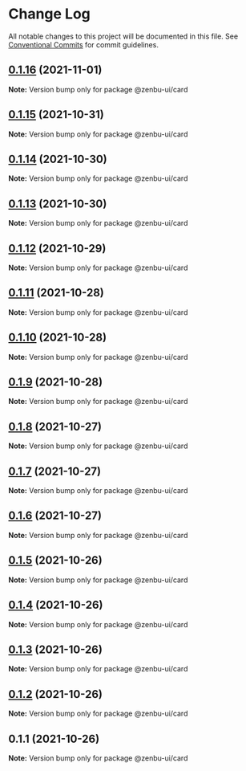 # Change Log

All notable changes to this project will be documented in this file.
See [Conventional Commits](https://conventionalcommits.org) for commit guidelines.

## [0.1.16](https://github.com/KodepandaID/zenbu-ui/compare/@zenbu-ui/card@0.1.15...@zenbu-ui/card@0.1.16) (2021-11-01)

**Note:** Version bump only for package @zenbu-ui/card





## [0.1.15](https://github.com/KodepandaID/zenbu-ui/compare/@zenbu-ui/card@0.1.14...@zenbu-ui/card@0.1.15) (2021-10-31)

**Note:** Version bump only for package @zenbu-ui/card





## [0.1.14](https://github.com/KodepandaID/zenbu-ui/compare/@zenbu-ui/card@0.1.13...@zenbu-ui/card@0.1.14) (2021-10-30)

**Note:** Version bump only for package @zenbu-ui/card





## [0.1.13](https://github.com/KodepandaID/zenbu-ui/compare/@zenbu-ui/card@0.1.12...@zenbu-ui/card@0.1.13) (2021-10-30)

**Note:** Version bump only for package @zenbu-ui/card





## [0.1.12](https://github.com/KodepandaID/zenbu-ui/compare/@zenbu-ui/card@0.1.11...@zenbu-ui/card@0.1.12) (2021-10-29)

**Note:** Version bump only for package @zenbu-ui/card





## [0.1.11](https://github.com/KodepandaID/zenbu-ui/compare/@zenbu-ui/card@0.1.10...@zenbu-ui/card@0.1.11) (2021-10-28)

**Note:** Version bump only for package @zenbu-ui/card





## [0.1.10](https://github.com/KodepandaID/zenbu-ui/compare/@zenbu-ui/card@0.1.9...@zenbu-ui/card@0.1.10) (2021-10-28)

**Note:** Version bump only for package @zenbu-ui/card





## [0.1.9](https://github.com/KodepandaID/zenbu-ui/compare/@zenbu-ui/card@0.1.8...@zenbu-ui/card@0.1.9) (2021-10-28)

**Note:** Version bump only for package @zenbu-ui/card





## [0.1.8](https://github.com/KodepandaID/zenbu-ui/compare/@zenbu-ui/card@0.1.7...@zenbu-ui/card@0.1.8) (2021-10-27)

**Note:** Version bump only for package @zenbu-ui/card





## [0.1.7](https://github.com/KodepandaID/zenbu-ui/compare/@zenbu-ui/card@0.1.6...@zenbu-ui/card@0.1.7) (2021-10-27)

**Note:** Version bump only for package @zenbu-ui/card





## [0.1.6](https://github.com/KodepandaID/zenbu-ui/compare/@zenbu-ui/card@0.1.5...@zenbu-ui/card@0.1.6) (2021-10-27)

**Note:** Version bump only for package @zenbu-ui/card





## [0.1.5](https://github.com/KodepandaID/zenbu-ui/compare/@zenbu-ui/card@0.1.4...@zenbu-ui/card@0.1.5) (2021-10-26)

**Note:** Version bump only for package @zenbu-ui/card





## [0.1.4](https://github.com/KodepandaID/zenbu-ui/compare/@zenbu-ui/card@0.1.3...@zenbu-ui/card@0.1.4) (2021-10-26)

**Note:** Version bump only for package @zenbu-ui/card





## [0.1.3](https://github.com/KodepandaID/zenbu-ui/compare/@zenbu-ui/card@0.1.2...@zenbu-ui/card@0.1.3) (2021-10-26)

**Note:** Version bump only for package @zenbu-ui/card





## [0.1.2](https://github.com/KodepandaID/zenbu-ui/compare/@zenbu-ui/card@0.1.1...@zenbu-ui/card@0.1.2) (2021-10-26)

**Note:** Version bump only for package @zenbu-ui/card





## 0.1.1 (2021-10-26)

**Note:** Version bump only for package @zenbu-ui/card
